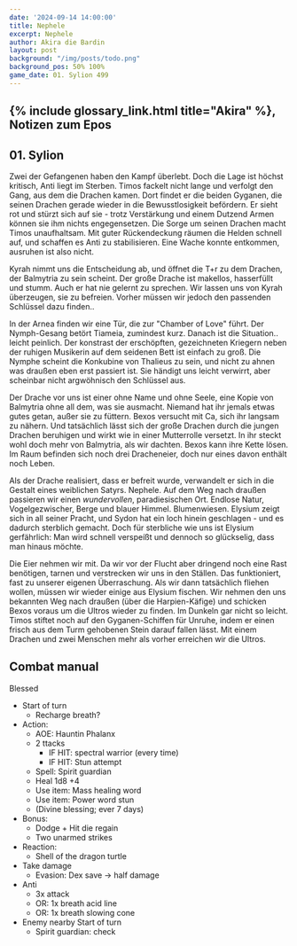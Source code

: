 ```yaml
---
date: '2024-09-14 14:00:00'
title: Nephele
excerpt: Nephele
author: Akira die Bardin
layout: post
background: "/img/posts/todo.png"
background_pos: 50% 100%
game_date: 01. Sylion 499
---
```


## {% include glossary_link.html title="Akira" %}, Notizen zum Epos

## 01. Sylion

Zwei der Gefangenen haben den Kampf überlebt. Doch die Lage ist höchst kritisch, Anti liegt im Sterben. Timos fackelt nicht lange und verfolgt den Gang, aus dem die Drachen kamen. Dort findet er die beiden Gyganen, die seinen Drachen gerade wieder in die Bewusstlosigkeit befördern. Er sieht rot und stürzt sich auf sie - trotz Verstärkung und einem Dutzend Armen können sie ihm nichts engegensetzen. Die Sorge um seinen Drachen macht Timos unaufhaltsam. Mit guter Rückendeckung räumen die Helden schnell auf, und schaffen es Anti zu stabilisieren. Eine Wache konnte entkommen, ausruhen ist also nicht.

Kyrah nimmt uns die Entscheidung ab, und öffnet die T+r zu dem Drachen, der Balmytria zu sein scheint. Der große Drache ist makellos, hasserfüllt und stumm. Auch er hat nie gelernt zu sprechen. Wir lassen uns von Kyrah überzeugen, sie zu befreien. Vorher müssen wir jedoch den passenden Schlüssel dazu finden..

In der Arnea finden wir eine Tür, die zur "Chamber of Love" führt. Der Nymph-Gesang betört Tiameia, zumindest kurz. Danach ist die Situation.. leicht peinlich. Der konstrast der erschöpften, gezeichneten Kriegern neben der ruhigen Musikerin auf dem seidenen Bett ist einfach zu groß. Die Nymphe scheint die Konkubine von Thalieus zu sein, und nicht zu ahnen was draußen eben erst passiert ist. Sie händigt uns leicht verwirrt, aber scheinbar nicht argwöhnisch den Schlüssel aus.

Der Drache vor uns ist einer ohne Name und ohne Seele, eine Kopie von Balmytria ohne all dem, was sie ausmacht. Niemand hat ihr jemals etwas gutes getan, außer sie zu füttern. Bexos versucht mit Ca, sich ihr langsam zu nähern. Und tatsächlich lässt sich der große Drachen durch die jungen Drachen beruhigen und wirkt wie in einer Mutterrolle versetzt. In ihr steckt wohl doch mehr von Balmytria, als wir dachten. Bexos kann ihre Kette lösen. Im Raum befinden sich noch drei Dracheneier, doch nur eines davon enthält noch Leben.

Als der Drache realisiert, dass er befreit wurde, verwandelt er sich in die Gestalt eines weiblichen Satyrs. Nephele. 
Auf dem Weg nach draußen passieren wir einen _wundervollen_, paradiesischen Ort. Endlose Natur, Vogelgezwischer, Berge und blauer Himmel. Blumenwiesen. Elysium zeigt sich in all seiner Pracht, und Sydon hat ein loch hinein geschlagen - und es dadurch sterblich gemacht. Doch für sterbliche wie uns ist Elysium gerfährlich: Man wird schnell verspeíßt und dennoch so glückselig, dass man  hinaus möchte.

Die Eier nehmen wir mit. Da wir vor der Flucht aber dringend noch eine Rast benötigen, tarnen und verstrecken wir uns in den Ställen. Das funktioniert, fast zu unserer eigenen Überraschung. Als wir dann tatsächlich fliehen wollen, müssen wir wieder einige aus Elysium fischen. Wir nehmen den uns bekannten Weg nach draußen (über die Harpien-Käfige) und schicken Bexos voraus um die Ultros wieder zu finden. Im Dunkeln gar nicht so leicht. Timos stiftet noch auf den Gyganen-Schiffen für Unruhe, indem er einen frisch aus dem Turm gehobenen Stein darauf fallen lässt. Mit einem Drachen und zwei Menschen mehr als vorher erreichen wir die Ultros.




## Combat manual
Blessed

* Start of turn
  * Recharge breath?
* Action:
  * AOE: Hauntin Phalanx
  * 2 ttacks
    * IF HIT:  spectral warrior (every time)
    * IF HIT: Stun attempt
  * Spell: Spirit guardian
  * Heal 1d8 +4
  * Use item: Mass healing word
  * Use item: Power word stun
  * (Divine blessing; ever 7 days)
* Bonus:
  * Dodge + Hit die regain
  * Two unarmed strikes
* Reaction:
  * Shell of the dragon turtle
* Take damage
  * Evasion: Dex save -> half damage
* Anti
  * 3x attack
  * OR: 1x breath acid line
  * OR: 1x breath slowing cone
* Enemy nearby Start of turn
  * Spirit guardian: check
<!--
Die Amazonen sind mit der Halbinsel Aresia in Verbindung, Narsus für viele aresianer ein spielzeug der königin.

Character highlights:
## Tiameia
## Kapiosallos
## Bexos
## Timos
-->
